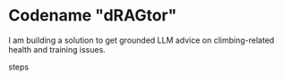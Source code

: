 # Codename "dRAGtor"

I am building a solution to get grounded LLM advice on climbing-related health and training issues.

steps
